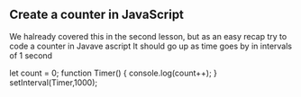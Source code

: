 ## Create a counter in JavaScript

We halready covered this in the second lesson, but as an easy recap try to code a counter in Javave ascript
It should go up as time goes by in intervals of 1 second

let count = 0;
function Timer() {
    console.log(count++);
}
setInterval(Timer,1000);
